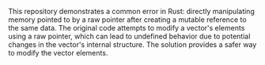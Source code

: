 This repository demonstrates a common error in Rust: directly manipulating memory pointed to by a raw pointer after creating a mutable reference to the same data.  The original code attempts to modify a vector's elements using a raw pointer, which can lead to undefined behavior due to potential changes in the vector's internal structure. The solution provides a safer way to modify the vector elements.